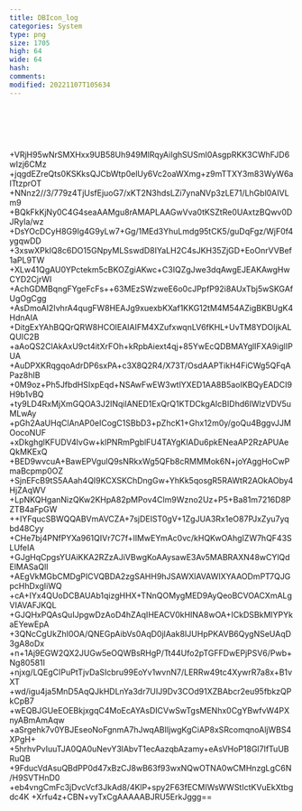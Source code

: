 ```yaml
---
title: DBIcon_log
categories: System
type: png
size: 1705
high: 64
wide: 64
hash: 
comments: 
modified: 20221107T105634
---
```

![DBIcon_log][1]

[1]: data:image/png;base64,iVBORw0KGgoAAAANSUhEUgAAAEAAAABACAYAAACqaXHeAAAGcElEQVR4nO2bW3AT
+VRjH95wNrSMXHxx9UB58Uh949MlRqyAiIghSUSmI0AsgpRKK3CWhFJD6wIzj6CMz
+jqgdEZreQts0KSKksQJCbWtp0elUy6Vc2oaWXmg+z9mTTXY3m83WyW6aITtzprOT
+NNnz2//3/779z4TjUsfEjuoG7/xKT2N3hdsLZi7ynaNVp3zLE71/LhGbl0AIVLm9
+BQkFkKjNy0C4G4seaAAMgu8rAMAPLAAGwVva0tKSZtRe0UAxtzBQwv0DJRyIa/wz
+DsYOcDCyH8G9Ig4G9yLw7+Gg/1MEd3YhuLmdg95tCK5/guDqFgz/WjF0f4ygqwDD
+3xswXPkIQ8c6DO15GNpyMLSswdD8IYaLH2C4sJKH35ZjGD+EoOnrVVBef1aPL9TW
+XLw41QgAU0YPctekm5cBKOZgiAKwc+C3IQZgJwe3dqAwgEJEAKAwgHwCYD2CjrWI
+AchGDMBqngFYgeFcFs++63MEzSWzweE6o0cJPpfP92i8AUxTbj5wSKGAfUgOgCgg
+AsDmoAI2IvhrA4qugFW8HEAJg9xuexbKXaf1KKG12tM4M54AZigBKBUgK4HdnAIA
+DitgExYAhBQQrQRW8HCOlEAIAIFM4XZufxwqnLV6fKHL+UvTM8YDOIjkALQUIC2B
+aAoQS2ClAkAxU9ct4itXrFOh+kRpbAiext4qj+85YwEcQDBMAYglIFXA9iglIPUA
+AuDPXKRqgqoAdrDP6sxPA+c3X8Q2R4/X73T/OsdAAPTikH4FiCWg5QFqAPaz8hIB
+0M9oz+Ph5JfbdHSIxpEqd+NSAwFwEW3wtlYXED1AA8B5aoIKBQyEADCI9H9b1vBQ
+ty9LD4RxMjXmGQOA3J2INqilANED1ExQrQ1KTDCkgAIcBIDhd6IWlzVDV5uMLwAy
+pGh2AaUHqClAnAP0eICogC1SBbD3+pZhcK1+Ghx12m0y/goQu4BggvJJMOocoNUF
+xDkghglKFUDV4lvGw+klPNRmPgblFU4TAYgKIADu6pkENeaAP2RzAPUAeQkMKExQ
+BED9wvcuA+BawEPVgulQ9sNRkxWg5QFb8cRMMMok6N+joYAggHoCwPmaBcpmp0OZ
+SjnEFcB9tS5AAah4QI9KCXSKChDngGw+YhKk5qosgR5RAWtR2AOkAOby4HjZAqWV
+LpNKQHganNizQKw2KHpA82pMPov4Clm9Wzno2Uz+P5+Ba81m7216D8PZTB4aFpGW
++IYFqucSBWQQABVmAVCZA+7sjDEIST0gV+1ZgJUA3Rx1eO87PJxZyu7yqbd48Cyy
+CHe7bj4PNfPYXa961QIVr7C7f+IlMwEYmAc0vc/kHQKwOAhgIZW7hQF43SLUfeIA
+GJgHqCpgsYUAiKKA2RZzAJiVBwgKoAAysawE3Av5MABRAXN48wCYlQdElMASaQlI
+AEgVkMGbCMDgPICVQBDA2zgSAHH9hJSAWXlAVAWIXYAAODmPT7QJGpcHhDxgIiWQ
+cA+IYx4QUoDCBAUAb1qizgHHX+TNnQOMygMED9AyQeoBCVOACXmALgVIAVAFJKQL
+GJQHxPQAsQuIJpgwDzAoD4hZAqIHEACV0kHINA8wOA+ICkDSBkMlYPYkaEYewEpA
+3QNcCgUkZhI0OA/QNEGpAibVs0AqD0jlAak8IJUHpPKAVB6QygNSeUAqD3gA8oDx
+n+1Aj9EGW2QX2JUGw5eOQWBsRHgP/Tt44Ufo2pTGFFDwEPjPSV6/Pwb+Ng80581I
+njxg/LQEgCIPuPtTjvDaSIcbru99EoYv1wvnN7/LERRw49tc4XywrR7a8x+B1vXT
+wd/igu4ja5MnD5AqQJkHDLnYa3dr7UIJ9Dv3COd91XZBAbcr2eu95fbkzQPkCpB7
+wEQBJGUeEOEBkjxgqC4MoEcAYAsDICVwSwTgsMENhx0CgYBwfvW4PXnyABmAmAqw
+aSrgehk7v0YBJEseoNoFgnmA7hJwqABIljwgKgCiAP8xSRcomqnoAljWBS4XPgH+
+5hrhvPvIuuTJA0QA0uNevY3lAbvT1ecAazqbAzamy+eAsVHoP18Gl7IfTuUBRuQB
+9FducVdAsuQBdPP0d47xBzCJ8wB63f93wxNQwOTNA0wCMHnzgLgC6N/H9SVTHnD0
+eb4vngCmFc3jDvcVcf3JkAd8/4KlP+spy2F63fECMIWsWWStIctKVuEkXtbgdc4K
+Xrfu4z+CBN+vyTxCgAAAAABJRU5ErkJggg==
